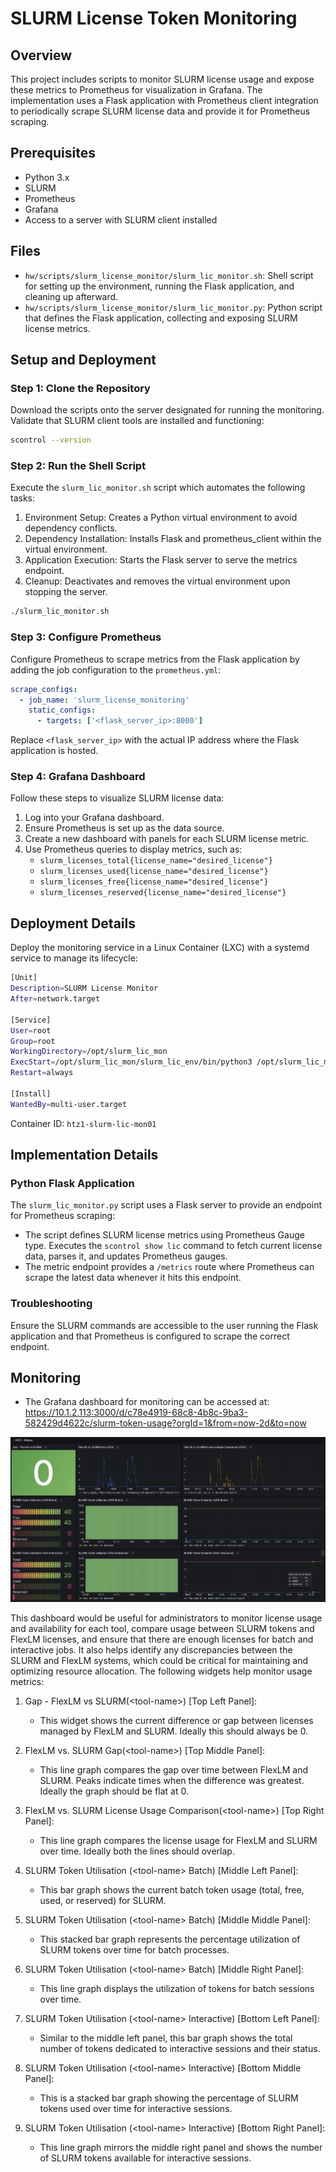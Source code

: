 # SLURM License Token Monitoring

## Overview
This project includes scripts to monitor SLURM license usage and expose these metrics to Prometheus for visualization in Grafana. The implementation uses a Flask application with Prometheus client integration to periodically scrape SLURM license data and provide it for Prometheus scraping.

## Prerequisites
- Python 3.x
- SLURM
- Prometheus
- Grafana
- Access to a server with SLURM client installed

## Files
- `hw/scripts/slurm_license_monitor/slurm_lic_monitor.sh`: Shell script for setting up the environment, running the Flask application, and cleaning up afterward.
- `hw/scripts/slurm_license_monitor/slurm_lic_monitor.py`: Python script that defines the Flask application, collecting and exposing SLURM license metrics.

## Setup and Deployment

### Step 1: Clone the Repository
Download the scripts onto the server designated for running the monitoring. Validate that SLURM client tools are installed and functioning:

```bash
scontrol --version
```

### Step 2: Run the Shell Script
Execute the `slurm_lic_monitor.sh` script which automates the following tasks:
1. Environment Setup: Creates a Python virtual environment to avoid dependency conflicts.
2. Dependency Installation: Installs Flask and prometheus_client within the virtual environment.
3. Application Execution: Starts the Flask server to serve the metrics endpoint.
4. Cleanup: Deactivates and removes the virtual environment upon stopping the server.

```bash
./slurm_lic_monitor.sh
```

### Step 3: Configure Prometheus
Configure Prometheus to scrape metrics from the Flask application by adding the job configuration to the `prometheus.yml`:

```yaml
scrape_configs:
  - job_name: 'slurm_license_monitoring'
    static_configs:
      - targets: ['<flask_server_ip>:8000']
```
Replace `<flask_server_ip>` with the actual IP address where the Flask application is hosted.

### Step 4: Grafana Dashboard
Follow these steps to visualize SLURM license data:
1. Log into your Grafana dashboard.
2. Ensure Prometheus is set up as the data source.
3. Create a new dashboard with panels for each SLURM license metric.
4. Use Prometheus queries to display metrics, such as:
   - `slurm_licenses_total{license_name="desired_license"}`
   - `slurm_licenses_used{license_name="desired_license"}`
   - `slurm_licenses_free{license_name="desired_license"}`
   - `slurm_licenses_reserved{license_name="desired_license"}`

## Deployment Details
Deploy the monitoring service in a Linux Container (LXC) with a systemd service to manage its lifecycle:

```bash
[Unit]
Description=SLURM License Monitor
After=network.target

[Service]
User=root
Group=root
WorkingDirectory=/opt/slurm_lic_mon
ExecStart=/opt/slurm_lic_mon/slurm_lic_env/bin/python3 /opt/slurm_lic_mon/slurm_lic_monitor.py
Restart=always

[Install]
WantedBy=multi-user.target
```

Container ID: `htz1-slurm-lic-mon01`

## Implementation Details

### Python Flask Application
The `slurm_lic_monitor.py` script uses a Flask server to provide an endpoint for Prometheus scraping:
- The script defines SLURM license metrics using Prometheus Gauge type. Executes the `scontrol show lic` command to fetch current license data, parses it, and updates Prometheus gauges.
- The metric endpoint provides a `/metrics` route where Prometheus can scrape the latest data whenever it hits this endpoint.

### Troubleshooting
Ensure the SLURM commands are accessible to the user running the Flask application and that Prometheus is configured to scrape the correct endpoint.

## Monitoring
- The Grafana dashboard for monitoring can be accessed at: https://10.1.2.113:3000/d/c78e4919-68c8-4b8c-9ba3-582429d4622c/slurm-token-usage?orgId=1&from=now-2d&to=now

![SLURM Token Monitoring Dashboard](images/SLURM_token_monitor.jpg "SLURM Token Monitoring Dashboard")

This dashboard would be useful for administrators to monitor license usage and availability for each tool, compare usage between SLURM tokens and FlexLM licenses, and ensure that there are enough licenses for batch and interactive jobs. It also helps identify any discrepancies between the SLURM and FlexLM systems, which could be critical for maintaining and optimizing resource allocation. The following widgets help monitor usage metrics:

1. Gap - FlexLM vs SLURM(&lt;tool-name&gt;) \[Top Left Panel\]:
   - This widget shows the current difference or gap between licenses managed by FlexLM and SLURM. Ideally this should always be 0.

2. FlexLM vs. SLURM Gap(&lt;tool-name&gt;) \[Top Middle Panel\]:
   - This line graph compares the gap over time between FlexLM and SLURM. Peaks indicate times when the difference was greatest. Ideally the graph should be flat at 0.

3. FlexLM vs. SLURM License Usage Comparison(&lt;tool-name&gt;) \[Top Right Panel\]:
   - This line graph compares the license usage for FlexLM and SLURM over time. Ideally both the lines should overlap.

4. SLURM Token Utilisation (&lt;tool-name&gt; Batch) \[Middle Left Panel\]:
   - This bar graph shows the current batch token usage (total, free, used, or reserved) for SLURM.

5. SLURM Token Utilisation (&lt;tool-name&gt; Batch) \[Middle Middle Panel\]:
   - This stacked bar graph represents the percentage utilization of SLURM tokens over time for batch processes.

6. SLURM Token Utilisation (&lt;tool-name&gt; Batch) \[Middle Right Panel\]:
   - This line graph displays the utilization of tokens for batch sessions over time.

7. SLURM Token Utilisation (&lt;tool-name&gt; Interactive) \[Bottom Left Panel\]:
   - Similar to the middle left panel, this bar graph shows the total number of tokens dedicated to interactive sessions and their status.

8. SLURM Token Utilisation (&lt;tool-name&gt; Interactive) \[Bottom Middle Panel\]:
   - This is a stacked bar graph showing the percentage of SLURM tokens used over time for interactive sessions.

9. SLURM Token Utilisation (&lt;tool-name&gt; Interactive) \[Bottom Right Panel\]:
   - This line graph mirrors the middle right panel and shows the number of SLURM tokens available for interactive sessions.
